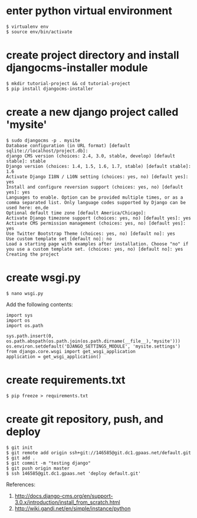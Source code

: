 # enter python virtual environment

```
$ virtualenv env
$ source env/bin/activate
```

# create project directory and install djangocms-installer module

```
$ mkdir tutorial-project && cd tutorial-project
$ pip install djangocms-installer
```

# create a new django project called 'mysite'

```
$ sudo djangocms -p . mysite
Database configuration (in URL format) [default sqlite://localhost/project.db]: 
django CMS version (choices: 2.4, 3.0, stable, develop) [default stable]: stable
Django version (choices: 1.4, 1.5, 1.6, 1.7, stable) [default stable]: 1.6
Activate Django I18N / L10N setting (choices: yes, no) [default yes]: yes
Install and configure reversion support (choices: yes, no) [default yes]: yes
Languages to enable. Option can be provided multiple times, or as a comma separated list. Only language codes supported by Django can be used here: en,de
Optional default time zone [default America/Chicago]: 
Activate Django timezone support (choices: yes, no) [default yes]: yes
Activate CMS permission management (choices: yes, no) [default yes]: yes
Use Twitter Bootstrap Theme (choices: yes, no) [default no]: yes
Use custom template set [default no]: no
Load a starting page with examples after installation. Choose "no" if you use a custom template set. (choices: yes, no) [default no]: yes
Creating the project
```

# create wsgi.py

```
$ nano wsgi.py
```

Add the following contents:

    import sys
    import os
    import os.path
 
    sys.path.insert(0, os.path.abspath(os.path.join(os.path.dirname(__file__),'mysite')))
    os.environ.setdefault('DJANGO_SETTINGS_MODULE', 'mysite.settings')
    from django.core.wsgi import get_wsgi_application
    application = get_wsgi_application()

# create requirements.txt

```
$ pip freeze > requirements.txt
```

# create git repository, push, and deploy

```
$ git init
$ git remote add origin ssh+git://146585@git.dc1.gpaas.net/default.git
$ git add .
$ git commit -m "testing django"
$ git push origin master
$ ssh 146585@git.dc1.gpaas.net 'deploy default.git'
```

References:

1. http://docs.django-cms.org/en/support-3.0.x/introduction/install_from_scratch.html
2. http://wiki.gandi.net/en/simple/instance/python



